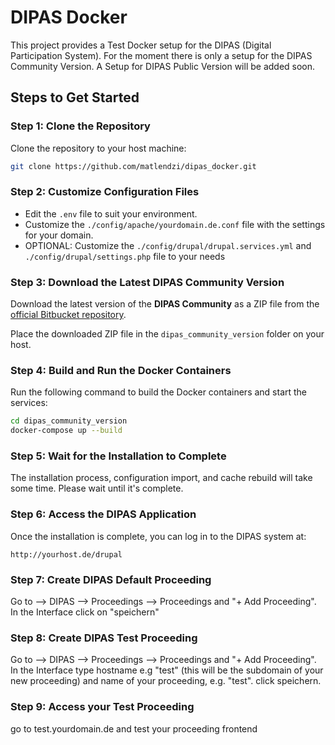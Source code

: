 
# DIPAS Docker

This project provides a Test Docker setup for the DIPAS (Digital Participation System). For the moment there is only a setup for the DIPAS Community Version. A Setup for DIPAS Public Version will be added soon.

## Steps to Get Started

### Step 1: Clone the Repository
Clone the repository to your host machine:

```bash
git clone https://github.com/matlendzi/dipas_docker.git
```

### Step 2: Customize Configuration Files
- Edit the `.env` file to suit your environment.
- Customize the `./config/apache/yourdomain.de.conf` file with the settings for your domain.
- OPTIONAL: Customize the `./config/drupal/drupal.services.yml` and `./config/drupal/settings.php` file to your needs 


### Step 3: Download the Latest DIPAS Community Version
Download the latest version of the **DIPAS Community** as a ZIP file from the [official Bitbucket repository](https://bitbucket.org/geowerkstatt-hamburg/dipas_community/downloads/).


Place the downloaded ZIP file in the `dipas_community_version` folder on your host.

### Step 4: Build and Run the Docker Containers
Run the following command to build the Docker containers and start the services:

```bash
cd dipas_community_version
docker-compose up --build
```

### Step 5: Wait for the Installation to Complete
The installation process, configuration import, and cache rebuild will take some time. Please wait until it's complete.


### Step 6: Access the DIPAS Application
Once the installation is complete, you can log in to the DIPAS system at:

```
http://yourhost.de/drupal
```
### Step 7: Create DIPAS Default Proceeding
Go to --> DIPAS --> Proceedings --> Proceedings and "+ Add Proceeding". In the Interface click on "speichern"

### Step 8: Create DIPAS Test Proceeding
Go to --> DIPAS --> Proceedings --> Proceedings and "+ Add Proceeding". In the Interface type hostname e.g "test" (this will be the subdomain of your new proceeding) and name of your proceeding, e.g. "test". click speichern.

### Step 9: Access your Test Proceeding
go to test.yourdomain.de and test your proceeding frontend


